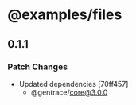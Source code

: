 # @examples/files

## 0.1.1

### Patch Changes

- Updated dependencies [70ff457]
  - @gentrace/core@3.0.0
